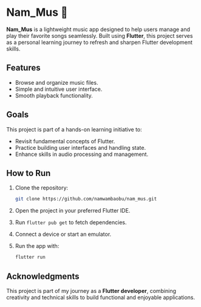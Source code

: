 # Nam_Mus 🎵

**Nam_Mus** is a lightweight music app designed to help users manage and play their favorite songs seamlessly. Built using **Flutter**, this project serves as a personal learning journey to refresh and sharpen Flutter development skills.

## Features

- Browse and organize music files.
- Simple and intuitive user interface.
- Smooth playback functionality.

## Goals

This project is part of a hands-on learning initiative to:

- Revisit fundamental concepts of Flutter.
- Practice building user interfaces and handling state.
- Enhance skills in audio processing and management.

## How to Run

1. Clone the repository:

   ```bash
   git clone https://github.com/namwambaobu/nam_mus.git
   ```

2. Open the project in your preferred Flutter IDE.
3. Run `flutter pub get` to fetch dependencies.
4. Connect a device or start an emulator.
5. Run the app with:

   ```bash
   flutter run
   ```

## Acknowledgments

This project is part of my journey as a **Flutter developer**, combining creativity and technical skills to build functional and enjoyable applications.
